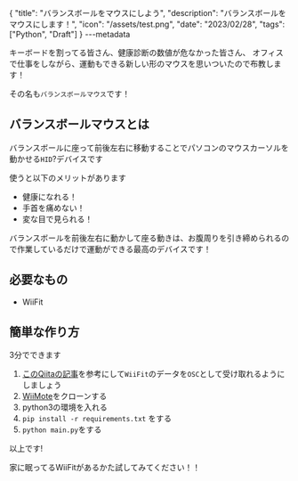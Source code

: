 {
  "title": "バランスボールをマウスにしよう",
  "description": "バランスボールをマウスにします！",
  "icon": "/assets/test.png",
  "date": "2023/02/28",
  "tags": ["Python", "Draft"]
}
---metadata

キーボードを割ってる皆さん、健康診断の数値が危なかった皆さん、
オフィスで仕事をしながら、運動もできる新しい形のマウスを思いついたので布教します！

その名も`バランスボールマウス`です！

## バランスボールマウスとは
バランスボールに座って前後左右に移動することでパソコンのマウスカーソルを動かせる`HID`?デバイスです

使うと以下のメリットがあります
- 健康になれる！
- 手首を痛めない！
- 変な目で見られる！

バランスボールを前後左右に動かして座る動きは、お腹周りを引き締められるので作業しているだけで運動ができる最高のデバイスです！

## 必要なもの
- WiiFit

## 簡単な作り方
3分でできます

1. [このQiitaの記事](https://qiita.com/sanokazuya0306/items/89b1a4d0952d631c4059)を参考にして`WiiFit`のデータを`OSC`として受け取れるようにしましょう
1. [WiiMote](https://github.com/2ndPINEW/WiiMote)をクローンする
1. python3の環境を入れる
1. `pip install -r requirements.txt` をする
1. `python main.py`をする

以上です!

家に眠ってるWiiFitがあるかた試してみてください！！
